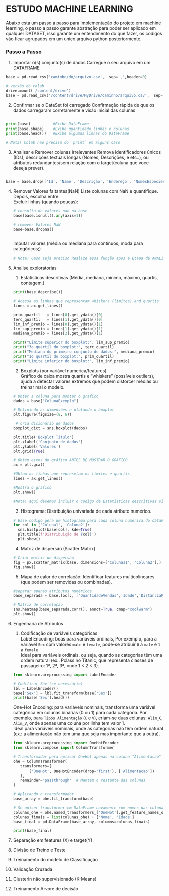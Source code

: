 # ESTUDO MACHINE LEARNING

Abaixo esta um passo a passo para implementação do projeto em machine learning, o passo a passo garante abstração para poder ser aplicado em qualquer DATASET, isso garante um entendimento do que fazer, os codigos vão ficar agrupados em um unico arquivo python posteriormente.

### Passo a Passo

1. Importar o(s) conjunto(s) de dados
    Carregue o seu arquivo em um DATAFRAME
```python
base = pd.read_csv('caminho/do/arquivo.csv',  sep=',',header=0)

# versão do colab
drive.mount('/content/drive')
base = pd.read_csv('/content/drive/MyDrive/caminho/arquivo.csv',  sep=',',header=0)
```

2. Confirmar se o DataSet foi carregado
    Confirmação rápida de que os dados carregaram corretamente e visão inicial das colunas
```python

print(base)          #Exibe DataFrame
print(base.shape)    #Exibe quantidade linhas e colunas
print(base.head())   #Exibe algumas linhas do DataFrame

# Nota! Colab nao precisa do `print` em alguns caso
```

3. Analisar e Remover colunas irrelevantes
    Remova identificadores únicos (IDs), descrições textuais longas (Nomes, Descrições, e etc..), ou atributos redundantes/sem relação com o target(coluna que voce deseja prever).
```python

base = base.drop(['Id', 'Name', 'Descrição', 'Endereço', 'NomesEspecies', 'Ticket'], axis=1)
```

4. Remover Valores faltantes(NaN)
    Liste colunas com NaN e quantifique. Depois, escolha entre:<br>
    Excluir linhas (quando poucas):

    ```python
    # consulta de valores nan na base
    base[base.isnull().any(axis=1)]

    # remover Valores NaN
    base=base.dropna()
  
    ```
    
   Imputar valores (média ou mediana para contínuos; moda para categóricos;)
   
    ```python
    # Nota! Caso seja preciso Realize essa função apos a Etapa de ANALISE EXPLORATORIAS

    ```
5. Analise exploratorias
    1. Estatísticas descritivas (Média, mediana, mínimo, máximo, quartis, contagem.)
  
    ```python
    print(base.describe())

    # Acessa as linhas que representam whiskers (limites) and quartis
    lines = ax.get_lines()

    prim_quartil   = lines[0].get_ydata()[0]
    terc_quartil   = lines[1].get_ydata()[0]
    lim_inf_premio = lines[0].get_ydata()[1]
    lim_sup_premio = lines[1].get_ydata()[1]
    mediana_premio = lines[2].get_ydata()[1]

    print("Limite superior do boxplot:", lim_sup_premio)
    print("3o quartil do boxplot:", terc_quartil)
    print("Mediana do primeiro conjunto de dados:", mediana_premio)
    print("1o quartil do boxplot:", prim_quartil)
    print("Limite inferior do boxplot:", lim_inf_premio)
    ```  
      2.  Boxplots (por variável numerica/features)<br>
     Gráfico de caixa mostra quartis e “whiskers” (possíveis outliers), ajuda a detectar valores extremos que podem distorcer médias ou treinar mal o modelo.


    ```python
    # Obter a coluna para montar o grafico
    dados = base["ColunaExemplo"]

    # Definindo as dimensões e plotando o boxplot
    plt.figure(figsize=(8, 6))

     # cria dicionário de dados
    boxplot_dict = sns.boxplot(dados)

    plt.title('Boxplot Titulo')
    plt.xlabel('Conjunto de dados')
    plt.ylabel('Valores')
    plt.grid(True)

    # Obtem eixos do gráfico ANTES DE MOSTRAR O GRÁFICO
    ax = plt.gca()

    #Obtem as linhas que represetam os limites e quartis
    lines = ax.get_lines()

    #Mostra o grafico
    plt.show()

    #Nota! aqui devemos incluir o codigo de Estatísticas descritivas visto anteriormente
    ```
    
    3. Histograma: Distribuição univariada de cada atributo numérico.
    ```python
    # Esse codigo gera um histograma para cada coluna numerica do dataFrame
    for col in ['Coluna1', 'Coluna2']:
      sns.histplot(base[col], kde=True)
      plt.title(f'Distribuição de {col}')
      plt.show()
    ```
    4. Matriz de dispersão (Scatter Matrix)
    ```python
   # Criar matriz de dispersão
    fig = px.scatter_matrix(base, dimensions=['Colunas1', 'Coluna2'],)
    fig.show()
    ```
    5. Mapa de calor de correlação: Identificar features multicolineares (que podem ser removidas ou combinadas).
     ```python
    #separar apenas atributos numéricos
    base_separada = base.loc[:, ['QuantidadeVendas','Idade','DistanciaPercorrida']]

    # Matriz de correlação
    sns.heatmap(base_separada.corr(), annot=True, cmap="coolwarm")
    plt.show()
    ```  
   
6. Engenharia de Atributos

   1. Codificação de variáveis categóricas <br> Label Encoding: boas para variáveis ordinais, Por exemplo, para a variável `Sex` com valores `male` e `female`, pode-se atribuir `0` a `male` e `1` a `female`<br>Ideal para variáveis ordinais, ou seja, quando as categorias têm uma ordem natural (ex.: Pclass no Titanic, que representa classes de passageiro: 1ª, 2ª, 3ª, onde 1 < 2 < 3).
     ```python
    from sklearn.preprocessing import LabelEncoder

    # Codificar Sex (se necessário)
    lbl = LabelEncoder()
    base['Sex'] = lbl.fit_transform(base['Sex'])
    print(base['Sex'].head())
    ```      
    One-Hot Encoding: para variáveis nominais, transforma uma variável categórica em colunas binárias (0 ou 1) para cada categoria. Por exemplo, para `Tipos Alimentação` (`C` e `V`), criam-se duas     colunas: `Alim_C`, `Alim_V`, onde apenas uma coluna por linha tem valor 1.<br>Ideal para variáveis nominais, onde as categorias não têm ordem natural (ex.: a alimentação não tem uma que seja mas importante que a outra).
     ```python
    from sklearn.preprocessing import OneHotEncoder
    from sklearn.compose import ColumnTransformer

    # Transformador para aplicar OneHot apenas na coluna "Alimentacao"
    ohe = ColumnTransformer(
        transformers=[
            ('OneHot', OneHotEncoder(drop='first'), ['Alimentacao'])
        ],
        remainder='passthrough'  # Mantém o restante das colunas
    )

    # Aplicando o transformador
    base_array = ohe.fit_transform(base)

    # Se quiser transformar em DataFrame novamente com nomes das colunas:
    colunas_ohe = ohe.named_transformers_['OneHot'].get_feature_names_out(['Alimentacao'])
    colunas_finais = list(colunas_ohe) + ['Nome', 'Idade']
    base_final = pd.DataFrame(base_array, columns=colunas_finais)

    print(base_final)
    ```   

8. Separação em features (X) e target(Y)

9. Divisão de Treino e Teste
11. Treinamento do modelo de Classificação
12. Validação Cruzada
13. Clusterin não supervisionado (K-Means)
14. Treinamento Arvore de decisão

